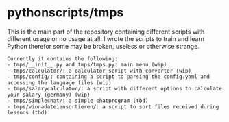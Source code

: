 # pythonscripts/tmps
This is the main part of the repository containing different scripts with different usage or no usage at all.
I wrote the scripts to train and learn Python therefor some may be broken, useless or otherwise strange.

```
Currently it contains the following:
- tmps/__init__.py and tmps/tmps.py: main menu (wip)
- tmps/calculator/: a calculator script with converter (wip)
- tmps/config/: containing a script to parsing the config.yaml and accessing the language files (wip)
- tmps/salarycalculator/: a script with different options to calculate your salary (germany) (wip)
- tmps/simplechat/: a simple chatprogram (tbd)
- tmps/vionadateiensortieren/: a script to sort files received during lessons (tbd)
```